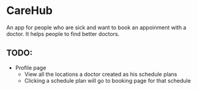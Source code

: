 # CareHub

An app for people who are sick and want to book an appoinment with a doctor. It
helps people to find better doctors.

## TODO:

- Profile page
  - View all the locations a doctor created as his schedule plans
  - Clicking a schedule plan will go to booking page for that schedule
